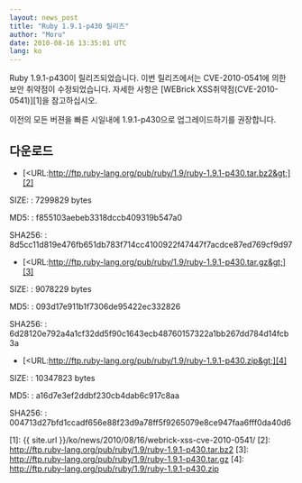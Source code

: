 ```yaml
---
layout: news_post
title: "Ruby 1.9.1-p430 릴리즈"
author: "Moru"
date: 2010-08-16 13:35:01 UTC
lang: ko
---
```


Ruby 1.9.1-p430이 릴리즈되었습니다. 이번 릴리즈에서는 CVE-2010-0541에 의한 보안 취약점이 수정되었습니다.
자세한 사항은 [WEBrick XSS취약점(CVE-2010-0541)][1]을 참고하십시오.

이전의 모든 버젼을 빠른 시일내에 1.9.1-p430으로 업그레이드하기를 권장합니다.

## 다운로드

* [&lt;URL:http://ftp.ruby-lang.org/pub/ruby/1.9/ruby-1.9.1-p430.tar.bz2&gt;][2]

SIZE:
: 7299829 bytes

MD5:
: f855103aebeb3318dccb409319b547a0

SHA256:
: 8d5cc11d819e476fb651db783f714cc4100922f47447f7acdce87ed769cf9d97

* [&lt;URL:http://ftp.ruby-lang.org/pub/ruby/1.9/ruby-1.9.1-p430.tar.gz&gt;][3]

SIZE:
: 9078229 bytes

MD5:
: 093d17e911b1f7306de95422ec332826

SHA256:
: 6d28120e792a4a1cf32dd5f90c1643ecb48760157322a1bb267dd784d14fcb3a

* [&lt;URL:http://ftp.ruby-lang.org/pub/ruby/1.9/ruby-1.9.1-p430.zip&gt;][4]

SIZE:
: 10347823 bytes

MD5:
: a16d7e3ef2ddbf230cb4dab6c917c8aa

SHA256:
: 004713d27bfd1ccadf656e88f23d9a78ff5f9265079e8ce947faa6fff0da40d6



[1]: {{ site.url }}/ko/news/2010/08/16/webrick-xss-cve-2010-0541/ 
[2]: http://ftp.ruby-lang.org/pub/ruby/1.9/ruby-1.9.1-p430.tar.bz2 
[3]: http://ftp.ruby-lang.org/pub/ruby/1.9/ruby-1.9.1-p430.tar.gz 
[4]: http://ftp.ruby-lang.org/pub/ruby/1.9/ruby-1.9.1-p430.zip 
